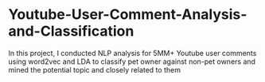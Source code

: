 # Youtube-User-Comment-Analysis-and-Classification
In this project, I conducted NLP analysis for 5MM+ Youtube user comments using word2vec and LDA to classify pet owner against non-pet owners and mined the potential topic and closely related to them 
